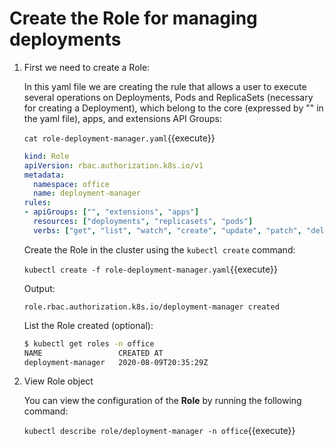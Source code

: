 # Create the Role for managing deployments

1. First we need to create a Role: 

    In this yaml file we are creating the rule that allows a user to execute several operations on Deployments, Pods and ReplicaSets (necessary for creating a Deployment), which belong to the core (expressed by "" in the yaml file), apps, and extensions API Groups:

    `cat role-deployment-manager.yaml`{{execute}}

    ```yaml
    kind: Role
    apiVersion: rbac.authorization.k8s.io/v1
    metadata:
      namespace: office
      name: deployment-manager
    rules:
    - apiGroups: ["", "extensions", "apps"]
      resources: ["deployments", "replicasets", "pods"]
      verbs: ["get", "list", "watch", "create", "update", "patch", "delete"] # You can also use ["*"]
    ```

    Create the Role in the cluster using the `kubectl create` command:

    `kubectl create -f role-deployment-manager.yaml`{{execute}}

    Output:

    `role.rbac.authorization.k8s.io/deployment-manager created`

    List the Role created (optional):

    ```bash
    $ kubectl get roles -n office
    NAME                 CREATED AT
    deployment-manager   2020-08-09T20:35:29Z
    ```

2. View Role object

    You can view the configuration of the **Role** by running the following command:

    `kubectl describe role/deployment-manager -n office`{{execute}}
